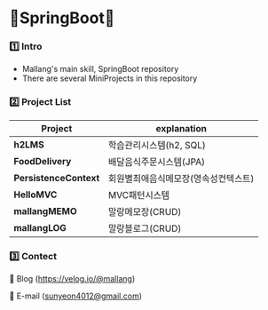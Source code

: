 # 🌱SpringBoot🌱
### 1️⃣ Intro
- Mallang's main skill, SpringBoot repository
- There are several MiniProjects in this repository

### 2️⃣ Project List
|Project|explanation|
|---|---|
|**h2LMS**|학습관리시스템(h2, SQL)|
|**FoodDelivery**|배달음식주문시스템(JPA)|
|**PersistenceContext**|회원별최애음식메모장(영속성컨텍스트)|
|**HelloMVC**|MVC패턴시스템|
|**mallangMEMO**|말랑메모장(CRUD)|
|**mallangLOG**|말랑블로그(CRUD)|

### 3️⃣ Contect
💌 Blog (https://velog.io/@mallang)

💌 E-mail (sunyeon4012@gmail.com)
